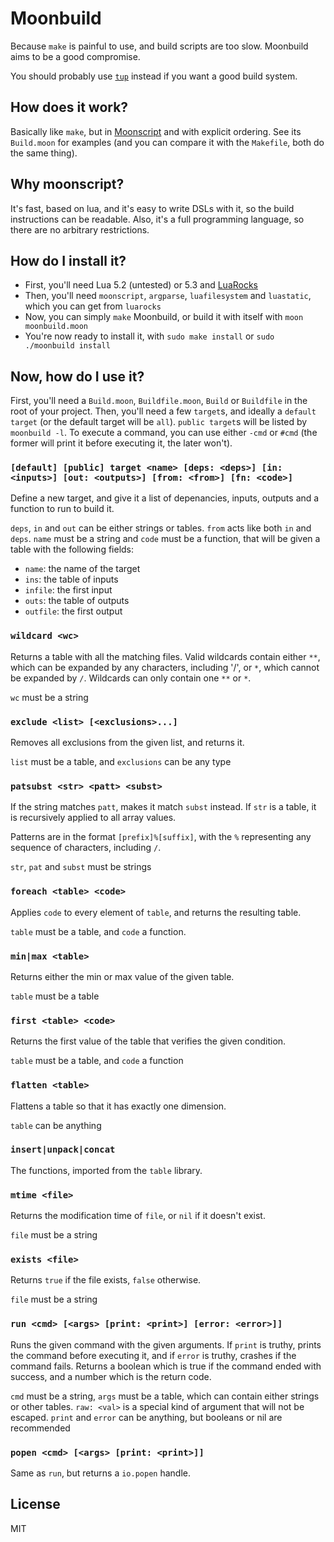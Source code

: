 # Moonbuild
Because `make` is painful to use, and build scripts are too slow. Moonbuild aims to be a good compromise.

You should probably use [`tup`](http://gittup.org/tup/) instead if you want a good build system.

## How does it work?
Basically like `make`, but in [Moonscript](https://moonscript.org) and with explicit ordering. See its `Build.moon` for examples (and you can compare it with the `Makefile`, both do the same thing).

## Why moonscript?
It's fast, based on lua, and it's easy to write DSLs with it, so the build instructions can be readable. Also, it's a full programming language, so there are no arbitrary restrictions.

## How do I install it?
- First, you'll need Lua 5.2 (untested) or 5.3 and [LuaRocks](https://luarocks.org)
- Then, you'll need `moonscript`, `argparse`, `luafilesystem` and `luastatic`, which you can get from `luarocks`
- Now, you can simply `make` Moonbuild, or build it with itself with `moon moonbuild.moon`
- You're now ready to install it, with `sudo make install` or `sudo ./moonbuild install`

## Now, how do I use it?
First, you'll need a `Build.moon`, `Buildfile.moon`, `Build` or `Buildfile` in the root of your project.
Then, you'll need a few `target`s, and ideally a `default target` (or the default target will be `all`). `public target`s will be listed by `moonbuild -l`.
To execute a command, you can use either `-cmd` or `#cmd` (the former will print it before executing it, the later won't).

### `[default] [public] target <name> [deps: <deps>] [in: <inputs>] [out: <outputs>] [from: <from>] [fn: <code>]`
Define a new target, and give it a list of depenancies, inputs, outputs and a function to run to build it.

`deps`, `in` and `out` can be either strings or tables. `from` acts like both `in` and `deps`. `name` must be a string and `code` must be a function, that will be given a table with the following fields:
- `name`: the name of the target
- `ins`: the table of inputs
- `infile`: the first input
- `outs`: the table of outputs
- `outfile`: the first output

### `wildcard <wc>`
Returns a table with all the matching files. Valid wildcards contain either `**`, which can be expanded by any characters, including '/', or `*`, which cannot be expanded by `/`. Wildcards can only contain one `**` or `*`.

`wc` must be a string

### `exclude <list> [<exclusions>...]`
Removes all exclusions from the given list, and returns it.

`list` must be a table, and `exclusions` can be any type

### `patsubst <str> <patt> <subst>`
If the string matches `patt`, makes it match `subst` instead. If `str` is a table, it is recursively applied to all array values.

Patterns are in the format `[prefix]%[suffix]`, with the `%` representing any sequence of characters, including `/`.

`str`, `pat` and `subst` must be strings

### `foreach <table> <code>`
Applies `code` to every element of `table`, and returns the resulting table.

`table` must be a table, and `code` a function.

### `min|max <table>`
Returns either the min or max value of the given table.

`table` must be a table

### `first <table> <code>`
Returns the first value of the table that verifies the given condition.

`table` must be a table, and `code` a function

### `flatten <table>`
Flattens a table so that it has exactly one dimension.

`table` can be anything

### `insert|unpack|concat`
The functions, imported from the `table` library.

### `mtime <file>`
Returns the modification time of `file`, or `nil` if it doesn't exist.

`file` must be a string

### `exists <file>`
Returns `true` if the file exists, `false` otherwise.

`file` must be a string

### `run <cmd> [<args> [print: <print>] [error: <error>]]`
Runs the given command with the given arguments. If `print` is truthy, prints the command before executing it, and if `error` is truthy, crashes if the command fails. Returns a boolean which is true if the command ended with success, and a number which is the return code.

`cmd` must be a string, `args` must be a table, which can contain either strings or other tables. `raw: <val>` is a special kind of argument that will not be escaped. `print` and `error` can be anything, but booleans or nil are recommended

### `popen <cmd> [<args> [print: <print>]]`
Same as `run`, but returns a `io.popen` handle.

## License
MIT
